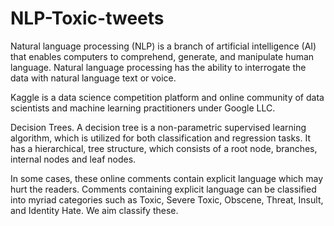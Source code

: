# NLP-Toxic-tweets
Natural language processing (NLP) is a branch of artificial intelligence (AI) that enables computers to comprehend, generate, and manipulate human language. Natural language processing has the ability to interrogate the data with natural language text or voice.

Kaggle is a data science competition platform and online community of data scientists and machine learning practitioners under Google LLC. 

Decision Trees. A decision tree is a non-parametric supervised learning algorithm, which is utilized for both classification and regression tasks. It has a hierarchical, tree structure, which consists of a root node, branches, internal nodes and leaf nodes.

In some cases, these online comments contain explicit language which may hurt the readers. Comments containing explicit language can be classified into myriad categories such as Toxic, Severe Toxic, Obscene, Threat, Insult, and Identity Hate. We aim classify these.


